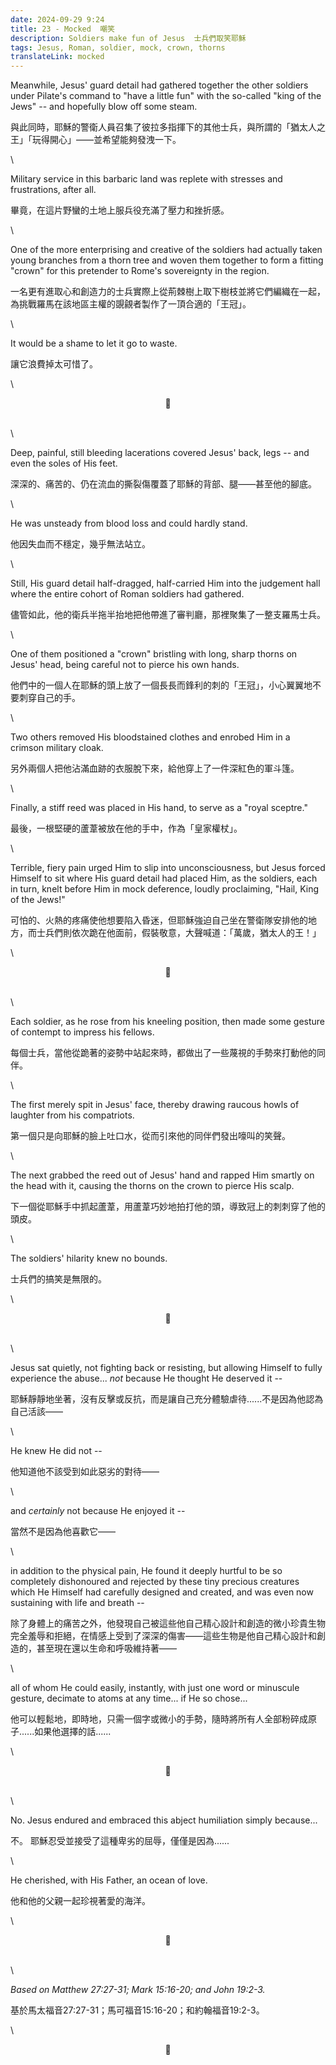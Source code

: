 ```yaml
---
date: 2024-09-29 9:24
title: 23 - Mocked  嘲笑
description: Soldiers make fun of Jesus  士兵們取笑耶穌
tags: Jesus, Roman, soldier, mock, crown, thorns
translateLink: mocked
---
```


Meanwhile, Jesus' guard detail had gathered together the other soldiers under Pilate's command to "have a little fun" with the so-called "king of the Jews" -- and hopefully blow off some steam.

與此同時，耶穌的警衛人員召集了彼拉多指揮下的其他士兵，與所謂的「猶太人之王」「玩得開心」——並希望能夠發洩一下。

\

Military service in this barbaric land was replete with stresses and frustrations, after all. 

畢竟，在這片野蠻的土地上服兵役充滿了壓力和挫折感。

\

One of the more enterprising and creative of the soldiers had actually taken young branches from a thorn tree and woven them together to form a fitting "crown" for this pretender to Rome's sovereignty in the region.

一名更有進取心和創造力的士兵實際上從荊棘樹上取下樹枝並將它們編織在一起，為挑戰羅馬在該地區主權的覬覦者製作了一頂合適的「王冠」。

\

It would be a shame to let it go to waste.

讓它浪費掉太可惜了。

\

<center>💠</center>

\
\

Deep, painful, still bleeding lacerations covered Jesus' back, legs -- and even the soles of His feet. 

深深的、痛苦的、仍在流血的撕裂傷覆蓋了耶穌的背部、腿——甚至他的腳底。

\

He was unsteady from blood loss and could hardly stand.

他因失血而不穩定，幾乎無法站立。

\

Still, His guard detail half-dragged, half-carried Him into the judgement hall where the entire cohort of Roman soldiers had gathered. 

儘管如此，他的衛兵半拖半抬地把他帶進了審判廳，那裡聚集了一整支羅馬士兵。

\

One of them positioned a "crown" bristling with long, sharp thorns on Jesus' head, being careful not to pierce his own hands.

他們中的一個人在耶穌的頭上放了一個長長而鋒利的刺的「王冠」，小心翼翼地不要刺穿自己的手。

\

Two others removed His bloodstained clothes and enrobed Him in a crimson military cloak.

另外兩個人把他沾滿血跡的衣服脫下來，給他穿上了一件深紅色的軍斗篷。

\

Finally, a stiff reed was placed in His hand, to serve as a "royal sceptre."

最後，一根堅硬的蘆葦被放在他的手中，作為「皇家權杖」。

\

Terrible, fiery pain urged Him to slip into unconsciousness, but Jesus forced Himself to sit where His guard detail had placed Him, as the soldiers, each in turn, knelt before Him in mock deference, loudly proclaiming, "Hail, King of the Jews!"

可怕的、火熱的疼痛使他想要陷入昏迷，但耶穌強迫自己坐在警衛隊安排他的地方，而士兵們則依次跪在他面前，假裝敬意，大聲喊道：「萬歲，猶太人的王！」

\

<center>💠</center>

\
\

Each soldier, as he rose from his kneeling position, then made some gesture of contempt to impress his fellows.

每個士兵，當他從跪著的姿勢中站起來時，都做出了一些蔑視的手勢來打動他的同伴。

\

The first merely spit in Jesus' face, thereby drawing raucous howls of laughter from his compatriots.

第一個只是向耶穌的臉上吐口水，從而引來他的同伴們發出嚎叫的笑聲。

\

The next grabbed the reed out of Jesus' hand and rapped Him smartly on the head with it, causing the thorns on the crown to pierce His scalp. 

下一個從耶穌手中抓起蘆葦，用蘆葦巧妙地拍打他的頭，導致冠上的刺刺穿了他的頭皮。

\

The soldiers' hilarity knew no bounds. 

士兵們的搞笑是無限的。

\

<center>💠</center>

\
\

Jesus sat quietly, not fighting back or resisting, but allowing Himself to fully experience the abuse... *not* because He thought He deserved it --

耶穌靜靜地坐著，沒有反擊或反抗，而是讓自己充分體驗虐待......不是因為他認為自己活該——

\

He knew He did not --

他知道他不該受到如此惡劣的對待——

\

and *certainly* not because He enjoyed it --

當然不是因為他喜歡它——

\

in addition to the physical pain, He found it deeply hurtful to be so completely dishonoured and rejected by these tiny precious creatures which He Himself had carefully designed and created, and was even now sustaining with life and breath --

除了身體上的痛苦之外，他發現自己被這些他自己精心設計和創造的微小珍貴生物完全羞辱和拒絕，在情感上受到了深深的傷害——這些生物是他自己精心設計和創造的，甚至現在還以生命和呼吸維持著——

\

all of whom He could easily, instantly, with just one word or minuscule gesture, decimate to atoms at any time... if He so chose...

他可以輕鬆地，即時地，只需一個字或微小的手勢，隨時將所有人全部粉碎成原子......如果他選擇的話......

\

<center>💠</center>

\
\

No. Jesus endured and embraced this abject humiliation simply because...

不。 耶穌忍受並接受了這種卑劣的屈辱，僅僅是因為......

\

He cherished, with His Father, an ocean of love.

他和他的父親一起珍視著愛的海洋。

\

<center>💠</center>

\
\

*Based on Matthew 27:27-31; Mark 15:16-20; and John 19:2-3.*

基於馬太福音27:27-31；馬可福音15:16-20；和約翰福音19:2-3。

\

<center>💠</center>
